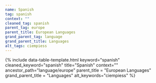 ```yaml
---
name: Spanish
tag: spanish
context: ""
cleaned_tag: spanish
parent_tag: europe
parent_title: European Languages
grand_parent_tag: language
grand_parent_title: Languages
alt_tags: ciempiess
---
```


{% include data-table-template.html 
  keyword="spanish" 
  cleaned_keyword="spanish" 
  title="Spanish"
  context=""
  ancestor_path="language/europe" 
  parent_title = "European Languages"
  grand_parent_title = "Languages"
  alt_keywords="ciempiess"
%}

